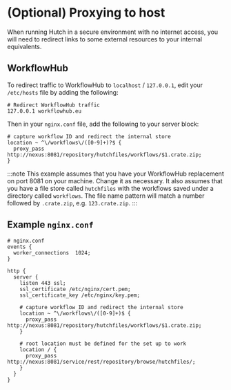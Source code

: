 # (Optional) Proxying to host

When running Hutch in a secure environment with no internet access, you will need to redirect links to some external resources to your internal equivalents.

## WorkflowHub
To redirect traffic to WorkflowHub to `localhost` / `127.0.0.1`, edit your `/etc/hosts` file by adding the following:

```
# Redirect WorkflowHub traffic
127.0.0.1 workflowhub.eu
```

Then in your `nginx.conf` file, add the following to your server block:
```
# capture workflow ID and redirect the internal store
location ~ ^\/workflows\/([0-9]+)?$ {
  proxy_pass http://nexus:8081/repository/hutchfiles/workflows/$1.crate.zip;
}
```

:::note
This example assumes that you have your WorkflowHub replacement on port 8081 on your machine. Change it as necessary. It also assumes that you have a file store called `hutchfiles` with the workflows saved under a directory called `workflows`. The file name pattern will match a number followed by `.crate.zip`, e.g. `123.crate.zip`.
:::

## Example `nginx.conf`
```
# nginx.conf
events {
  worker_connections  1024;
}

http {
  server {
    listen 443 ssl;
    ssl_certificate /etc/nginx/cert.pem;
    ssl_certificate_key /etc/nginx/key.pem;

    # capture workflow ID and redirect the internal store
    location ~ ^\/workflows\/([0-9]+)$ {
      proxy_pass http://nexus:8081/repository/hutchfiles/workflows/$1.crate.zip;
    }

    # root location must be defined for the set up to work
    location / {
      proxy_pass http://nexus:8081/service/rest/repository/browse/hutchfiles/;
    }
  }
}

```
